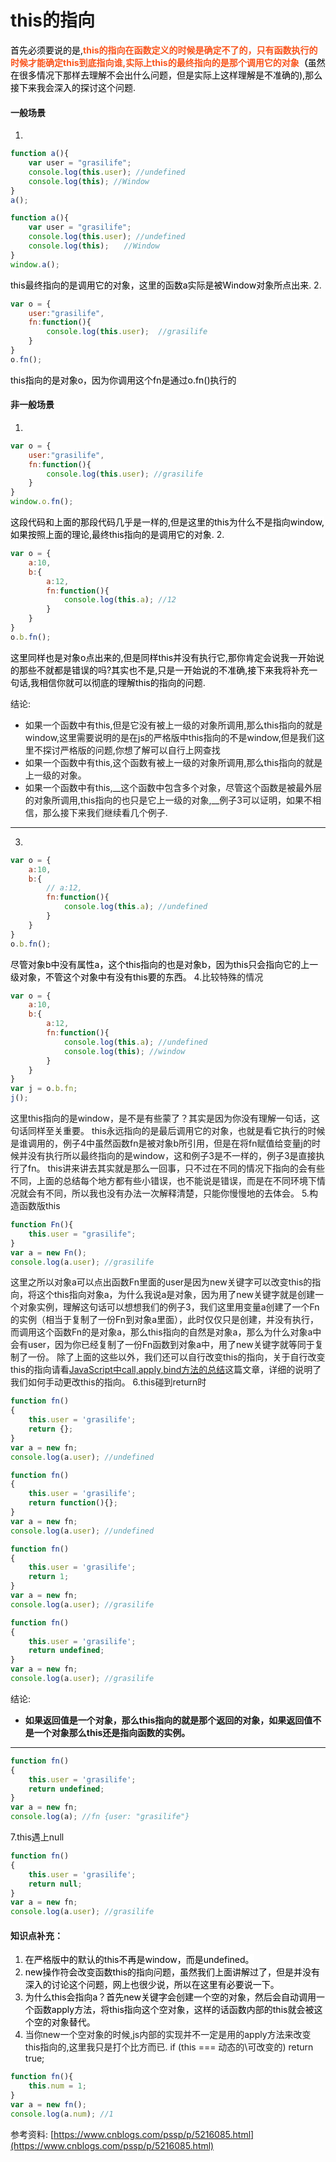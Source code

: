 # this的指向

<span data-type="color" style="color:rgb(0, 0, 0)"><span data-type="background" style="background-color:rgb(255, 255, 255)">首先必须要说的是,</span></span><strong><span data-type="color" style="color:#FA541C">this的指向在函数定义的时候是确定不了的，只有函数执行的时候才能确定this到底指向谁,实际上this的最终指向的是那个调用它的对象</span></strong><strong>（</strong><span data-type="color" style="color:rgb(0, 0, 0)"><span data-type="background" style="background-color:rgb(255, 255, 255)">虽然在很多情况下那样去理解不会出什么问题，但是实际上这样理解是不准确的),那么接下来我会深入的探讨这个问题.</span></span>
#### <a name="t66xqk"></a>一般场景
1.
```javascript
function a(){
    var user = "grasilife";
    console.log(this.user); //undefined
    console.log(this); //Window
}
a();
```
```javascript
function a(){
    var user = "grasilife";
    console.log(this.user); //undefined
    console.log(this);　　//Window
}
window.a();
```
<span data-type="color" style="color:rgb(0, 0, 0)"><span data-type="background" style="background-color:rgb(255, 255, 255)">this最终指向的是调用它的对象，这里的函数a实际是被Window对象所点出来.</span></span>
2.
```javascript
var o = {
    user:"grasilife",
    fn:function(){
        console.log(this.user);  //grasilife
    }
}
o.fn();
```
<span data-type="color" style="color:rgb(0, 0, 0)"><span data-type="background" style="background-color:rgb(255, 255, 255)">this指向的是对象o，因为你调用这个fn是通过o.fn()执行的</span></span>
#### <a name="u9m9lf"></a>非一般场景
1.
```javascript
var o = {
    user:"grasilife",
    fn:function(){
        console.log(this.user); //grasilife
    }
}
window.o.fn();
```
<span data-type="color" style="color:rgb(0, 0, 0)"><span data-type="background" style="background-color:rgb(255, 255, 255)">这段代码和上面的那段代码几乎是一样的,但是这里的this为什么不是指向window,如果按照上面的理论,最终this指向的是调用它的对象.</span></span>
2.
```javascript
var o = {
    a:10,
    b:{
        a:12,
        fn:function(){
            console.log(this.a); //12
        }
    }
}
o.b.fn();
```
<span data-type="color" style="color:rgb(0, 0, 0)"><span data-type="background" style="background-color:rgb(255, 255, 255)">这里同样也是对象o点出来的,但是同样this并没有执行它,那你肯定会说我一开始说的那些不就都是错误的吗?其实也不是,只是一开始说的不准确,接下来我将补充一句话,我相信你就可以彻底的理解this的指向的问题.</span></span>

结论:
* 如果一个函数中有this,但是它没有被上一级的对象所调用,那么this指向的就是window,这里需要说明的是在js的严格版中this指向的不是window,但是我们这里不探讨严格版的问题,你想了解可以自行上网查找
* 如果一个函数中有this,这个函数有被上一级的对象所调用,那么this指向的就是上一级的对象。
* 如果一个函数中有this,__这个函数中包含多个对象，尽管这个函数是被最外层的对象所调用,this指向的也只是它上一级的对象,__例子3可以证明，如果不相信，那么接下来我们继续看几个例子.


---

3.
```javascript
var o = {
    a:10,
    b:{
        // a:12,
        fn:function(){
            console.log(this.a); //undefined
        }
    }
}
o.b.fn();
```
<span data-type="color" style="color:rgb(0, 0, 0)"><span data-type="background" style="background-color:rgb(255, 255, 255)">尽管对象b中没有属性a，这个this指向的也是对象b，因为this只会指向它的上一级对象，不管这个对象中有没有this要的东西。</span></span>
4.比较特殊的情况
```javascript
var o = {
    a:10,
    b:{
        a:12,
        fn:function(){
            console.log(this.a); //undefined
            console.log(this); //window
        }
    }
}
var j = o.b.fn;
j();
```
这里this指向的是window，是不是有些蒙了？其实是因为你没有理解一句话，这句话同样至关重要。
this永远指向的是最后调用它的对象，也就是看它执行的时候是谁调用的，例子4中虽然函数fn是被对象b所引用，但是在将fn赋值给变量j的时候并没有执行所以最终指向的是window，这和例子3是不一样的，例子3是直接执行了fn。
this讲来讲去其实就是那么一回事，只不过在不同的情况下指向的会有些不同，上面的总结每个地方都有些小错误，也不能说是错误，而是在不同环境下情况就会有不同，所以我也没有办法一次解释清楚，只能你慢慢地的去体会。
5.构造函数版this
```javascript
function Fn(){
    this.user = "grasilife";
}
var a = new Fn();
console.log(a.user); //grasilife
```
这里之所以对象a可以点出函数Fn里面的user是因为new关键字可以改变this的指向，将这个this指向对象a，为什么我说a是对象，因为用了new关键字就是创建一个对象实例，理解这句话可以想想我们的例子3，我们这里用变量a创建了一个Fn的实例（相当于复制了一份Fn到对象a里面），此时仅仅只是创建，并没有执行，而调用这个函数Fn的是对象a，那么this指向的自然是对象a，那么为什么对象a中会有user，因为你已经复制了一份Fn函数到对象a中，用了new关键字就等同于复制了一份。
除了上面的这些以外，我们还可以自行改变this的指向，关于自行改变this的指向请看[JavaScript中call,apply,bind方法的总结](http://www.cnblogs.com/pssp/p/5215621.html)这篇文章，详细的说明了我们如何手动更改this的指向。
6.this碰到return时
```javascript
function fn()  
{  
    this.user = 'grasilife';  
    return {};  
}
var a = new fn;  
console.log(a.user); //undefined
```
```javascript
function fn()  
{  
    this.user = 'grasilife';  
    return function(){};
}
var a = new fn;  
console.log(a.user); //undefined
```
```javascript
function fn()  
{  
    this.user = 'grasilife';  
    return 1;
}
var a = new fn;  
console.log(a.user); //grasilife
```
```javascript
function fn()  
{  
    this.user = 'grasilife';  
    return undefined;
}
var a = new fn;  
console.log(a.user); //grasilife
```
结论:
* __如果返回值是一个对象，那么this指向的就是那个返回的对象，如果返回值不是一个对象那么this还是指向函数的实例。__


---

```javascript
function fn()  
{  
    this.user = 'grasilife';  
    return undefined;
}
var a = new fn;  
console.log(a); //fn {user: "grasilife"}
```
7.this遇上null
```javascript
function fn()  
{  
    this.user = 'grasilife';  
    return null;
}
var a = new fn;  
console.log(a.user); //grasilife
```
#### <a name="a9sisd"></a>__知识点补充：__
1. <span data-type="color" style="color:rgb(0, 0, 0)"><span data-type="background" style="background-color:rgb(255, 255, 255)">在严格版中的默认的this不再是window，而是undefined。</span></span>
2. <span data-type="color" style="color:rgb(0, 0, 0)"><span data-type="background" style="background-color:rgb(255, 255, 255)">new操作符会改变函数this的指向问题，虽然我们上面讲解过了，但是并没有深入的讨论这个问题，网上也很少说，所以在这里有必要说一下。</span></span>
3. <span data-type="color" style="color:rgb(0, 0, 0)"><span data-type="background" style="background-color:rgb(255, 255, 255)">为什么this会指向a？首先new关键字会创建一个空的对象，然后会自动调用一个函数apply方法，将this指向这个空对象，这样的话函数内部的this就会被这个空的对象替代。</span></span>
4. 当你new一个空对象的时候,js内部的实现并不一定是用的apply方法来改变this指向的,这里我只是打个比方而已.
    if (this === 动态的\可改变的) return true;
```javascript
function fn(){
    this.num = 1;
}
var a = new fn();
console.log(a.num); //1
```

参考资料: [https://www.cnblogs.com/pssp/p/5216085.html](https://www.cnblogs.com/pssp/p/5216085.html)
